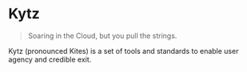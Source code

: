 # Kytz

> Soaring in the Cloud, but you pull the strings. 

Kytz (pronounced Kites) is a set of tools and standards to enable user agency and credible exit.
